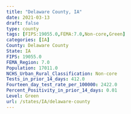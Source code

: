 ```yaml
---
title: "Delaware County, IA"
date: 2021-03-13
draft: false
type: county
tags: [FIPS:19055.0,FEMA:7.0,Non-core,Green]
categories: [IA]
County: Delaware County
State: IA
FIPS: 19055.0
FEMA_Region: 7.0
Population: 17011.0
NCHS_Urban_Rural_Classification: Non-core
Tests_in_prior_14_days: 412.0
Fourteen_day_test_rate_per_100000: 2422.0
Percent_Positivity_in_prior_14_days: 0.01
Level: Green
url: /states/IA/delaware-county
---
```



